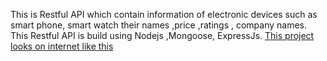 This is Restful API which contain information of electronic devices such as smart phone, smart watch their names ,price ,ratings , company names. This Restful API is build using Nodejs ,Mongoose, ExpressJs.
[This project looks on internet like this](https://zeeshanmrajeproject6.netlify.app)
